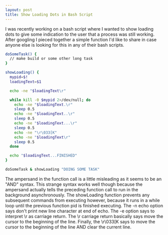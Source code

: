 ```yaml
---
layout: post
title: Show Loading Dots in Bash Script
---
```


I was recently working on a bash script where I wanted to show loading dots to give some indication to the user that a process was still working. After googling I pieced together a simple function I'd like to share in case anyone else is looking for this in any of their bash scripts.

```bash
doSomeTask() {
  // make build or some other long task
}

showLoading() {
  mypid=$!
  loadingText=$1

  echo -ne "$loadingText\r"

  while kill -0 $mypid 2>/dev/null; do
    echo -ne "$loadingText.\r"
    sleep 0.5
    echo -ne "$loadingText..\r"
    sleep 0.5
    echo -ne "$loadingText...\r"
    sleep 0.5
    echo -ne "\r\033[K"
    echo -ne "$loadingText\r"
    sleep 0.5
  done

  echo "$loadingText...FINISHED"
}

doSomeTask & showLoading "DOING SOME TASK"
```

The ampersand in the function call is a little misleading as it seems to be an "AND" syntax. This strange syntax works well though because the ampersand actually tells the preceding function call to run in the background asynchronously. The showLoading function prevents any subsequent commands from executing however, because it runs in a while loop until the previous function pid is finished executing. The -n echo option says don't print new line character at end of echo. The -e option says to interpret \r as carriage return. The \r carriage return basically says move the cursor to the beginning of the line. Finally, the \r\033[K says to move the cursor to the beginning of the line AND clear the current line.
